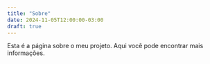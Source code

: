 ```yaml
---
title: "Sobre"
date: 2024-11-05T12:00:00-03:00
draft: true
---
```


Esta é a página sobre o meu projeto. Aqui você pode encontrar mais informações.
